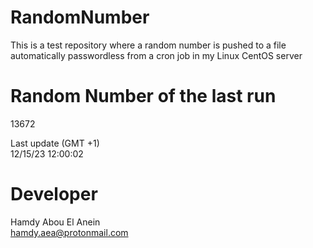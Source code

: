 # RandomNumber    
This is a test repository where a random number is pushed to a file automatically passwordless from a cron job in my Linux CentOS server    
# Random Number of the last run   
13672
      
Last update (GMT +1)    
12/15/23 12:00:02
# Developer    
Hamdy Abou El Anein   
hamdy.aea@protonmail.com
